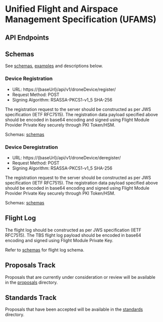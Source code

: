 # Unified Flight and Airspace Management Specification (UFAMS)

## API Endpoints

## Schemas

See [schemas](schemas), [examples](schemas/examples/README.md) and descriptions below.

### Device Registration 

- URL: https://{baseUrl}/api/v1/droneDevice/register/<manufacturerBusinessIdentifier>
- Request Method: POST
- Signing Algorithm: RSASSA-PKCS1-v1_5 SHA-256

The registration request to the server should be constructed as per JWS specification (IETF RFC7515). The registration data payload specified above should be encoded in base64 encoding and signed using Flight Module Provider Private Key securely through PKI Token/HSM.

Schemas: [schemas](schemas/endpoints/v1/device-registration)

### Device Deregistration 
- URL: https://{baseUrl}/api/v1/droneDevice/deregister/<manufacturerBusinessIdentifier>
- Request Method: POST
- Signing Algorithm: RSASSA-PKCS1-v1_5 SHA-256

The registration request to the server should be constructed as per JWS specification (IETF RFC7515). The registration data payload specified above should be encoded in base64 encoding and signed using Flight Module Provider Private Key securely through PKI Token/HSM.

Schemas: [schemas](schemas/endpoints/v1/device-deregistration)

## Flight Log
The flight log should be constructed as per JWS specification (IETF RFC7515). The TBS flight log payload should be encoded in base64 encoding and signed using Flight Module Private Key.

Refer to [schemas](schemas/flight-log/v1) for flight log schema.

## Proposals Track
Proposals that are currently under consideration or review will be available in the [proposals](proposals) directory.

## Standards Track
Proposals that have been accepted will be available in the [standards](standards/) directory.
